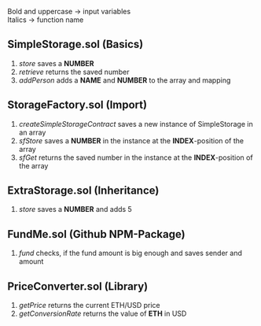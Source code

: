 Bold and uppercase -> input variables  
Italics -> function name  

## SimpleStorage.sol (Basics)
1. *store* saves a **NUMBER**  
2. *retrieve* returns the saved number  
3. *addPerson* adds a **NAME** and **NUMBER** to the array and mapping  

## StorageFactory.sol (Import)
1. *createSimpleStorageContract* saves a new instance of SimpleStorage in an array  
2. *sfStore* saves a **NUMBER** in the instance at the **INDEX**-position of the array  
3. *sfGet* returns the saved number in the instance at the **INDEX**-position of the array  

## ExtraStorage.sol (Inheritance)
1. *store* saves a **NUMBER** and adds 5

## FundMe.sol (Github NPM-Package)
1. *fund* checks, if the fund amount is big enough and saves sender and amount

## PriceConverter.sol (Library)
1. *getPrice* returns the current ETH/USD price
2. *getConversionRate* returns the value of **ETH** in USD